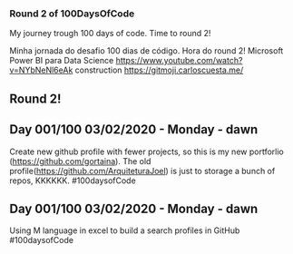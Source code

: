 ### Round 2 of 100DaysOfCode

My journey trough 100 days of code.
Time to round 2!

Minha jornada do desafio 100 dias de código.
Hora do round 2!
Microsoft Power BI para Data Science https://www.youtube.com/watch?v=NYbNeNl6eAk construction https://gitmoji.carloscuesta.me/ 

## Round 2!
## Day 001/100 03/02/2020 - Monday - dawn 
Create new github profile with fewer projects, so this is my new portforlio (https://github.com/gortaina).
The old profile(https://github.com/ArquiteturaJoel) is just to storage a bunch of repos, KKKKKK.
#100daysofCode


## Day 001/100 03/02/2020 - Monday - dawn 
Using M language in excel to build a search profiles in GitHub
#100daysofCode

